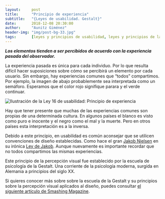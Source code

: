 ```yaml
---
layout:     post
title:      "Principio de experiencia"
subtitle:   "{Leyes de usabilidad. Gestalt}"
date:       2018-12-08 20:30:00
author:     "Aunitz Giménez"
header-img: "img/post-bg-33.jpg"
tags:       [leyes y principios de usabilidad, leyes y principios de la Gestalt]
---
```


<p><em><strong>Los elementos tienden a ser percibidos de acuerdo con la experiencia pasada del observador.</strong></em></p>

<p>La experiencia pasada es única para cada individuo. Por lo que resulta difícil hacer suposiciones sobre cómo se percibirá un elemento por cada usuario. Sin embargo, hay experiencias comunes que “todos” compartimos. Por ejemplo, la imagen de abajo probablemente sea interpretada como un semáforo. Esperamos que el color rojo signifique parara y el verde continuar.</p>

<p><img src="{{ site.baseurl }}/img/ley-16-principio-de-experiencia.png" alt="Ilustración de la Ley 16 de usabilidad: Principio de experiencia"></p>

<p>Hay que tener presente que muchas de las experiencias comunes son propias de una determinada cultura. En algunos países el blanco es visto como puro e inocente y el negro como el mal y la muerte. Pero en otros países esta interpretación es a la inversa.</p>

<p>Debido a este principio, en usabilidad es común aconsejar que se utilicen convenciones de diseño establecidas. Como hace el gran <a href="https://www.nngroup.com/people/jakob-nielsen/" target="_blank" rel="noopener">Jakob Nielsen</a> en su irónica <a href="{{ site.baseurl }}{% post_url 2018-01-21-ley-03-ley-de-jakob %}">Ley de Jakob</a>. Aunque nuevamente es importante recordar que no todos compartimos las mismas experiencias.</p>

<p>Este principio de la percepción visual fue establecido por la escuela de psicología de la Gestalt. Una corriente de la psicología moderna, surgida en Alemania a principios del siglo XX.</p>

<p>Si quieres conocer más sobre sobre la escuela de la Gestalt y su principios sobre la percepción visual aplicados al diseño, puedes consultar <a href="https://www.smashingmagazine.com/2014/03/design-principles-visual-perception-and-the-principles-of-gestalt/" target="_blank" rel="noopener">el siguiente artículo de Smashing Magazine</a>.</p>